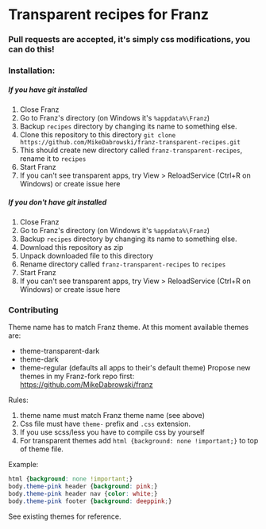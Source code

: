 # Transparent recipes for Franz

### Pull requests are accepted, it's simply css modifications, you can do this!

### Installation:
##### If you have git installed

1. Close Franz
2. Go to Franz's directory (on Windows it's `%appdata%\Franz`)
3. Backup `recipes` directory by changing its name to something else.
4. Clone this repository to this directory `git clone https://github.com/MikeDabrowski/franz-transparent-recipes.git`
5. This should create new directory called `franz-transparent-recipes`, rename it to `recipes`
6. Start Franz
7. If you can't see transparent apps, try View > ReloadService (Ctrl+R on Windows) or create issue here

##### If you don't have git installed

1. Close Franz
2. Go to Franz's directory (on Windows it's `%appdata%\Franz`)
3. Backup `recipes` directory by changing its name to something else.
4. Download this repository as zip
5. Unpack downloaded file to this directory
6. Rename directory called `franz-transparent-recipes` to `recipes`
7. Start Franz
8. If you can't see transparent apps, try View > ReloadService (Ctrl+R on Windows) or create issue here

### Contributing

Theme name has to match Franz theme. At this moment available themes are:
* theme-transparent-dark
* theme-dark
* theme-regular (defaults all apps to their's default theme)
Propose new themes in my Franz-fork repo first: https://github.com/MikeDabrowski/franz

Rules:
1. theme name must match Franz theme name (see above)
2. Css file must have `theme-` prefix and `.css` extension.
3. If you use scss/less you have to compile css by yourself
4. For transparent themes add `html {background: none !important;}` to top of theme file.


Example:
```css
html {background: none !important;}
body.theme-pink header {background: pink;}
body.theme-pink header nav {color: white;}
body.theme-pink footer {background: deeppink;}
```
See existing themes for reference.